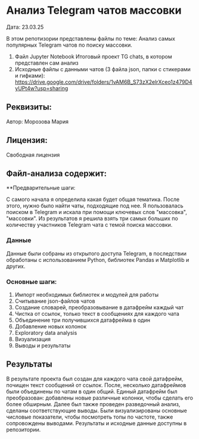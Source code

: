 # Анализ Telegram чатов массовки
Дата: 23.03.25

В этом репотизории представлены файлы по теме: Анализ самых популярных Telegram чатов по поиску массовки. 

1. Файл Jupyter Notebook Итоговый проект TG chats, в котором представлен сам анализ
2. Исходные файлы с данными чатов (3 файла json, папки с стикерами и гифками): https://drive.google.com/drive/folders/1vAM6B_S73zX2elrXceo1z479D4yUPt4w?usp=sharing


## Реквизиты:
Автор: Морозова Мария

## Лицензия:
Свободная лицензия

## Файл-анализа содержит:
**Предварительные шаги:

С самого начала я определила какая будет общая тематика. После этого, нужно было найти чаты, подходящие под нее. Я пользовалась поиском в Telegram и искала при помощи ключевых слов "массовка", "массовки". Из результатов я решила взять три самых больших по количеству участников Telegram чата с темой поиска массовки.

### Данные
Данные были собраны из открытого доступа Telegram, в последствии обработаны с использованием Python, библиотек Pandas и Matplotlib и других.

### Основные шаги:
1. Импорт необходимых библиотек и модулей для работы
2. Считывание json-файлов чатов
3. Создание словарей, преобразовывание в датафрейм каждый чат
4. Чистка от ссылок, только текст в сообщениях для каждого чата
5. Объединение три получившихся датафрейма в один
6. Добавление новых колонок
7. Exploratory data analysis
8. Визуализация
9. Выводы и результаты

## Результаты
В результате проекта был создан для каждого чата свой датафрейм, почищен текст сообщений от ссылок. После, несколько датафреймов были объединены по чатам в один общий. Единый датафрейм был преобразован: добавлены новые различные колонки, чтобы сделать его более обширным. Далее был также проведен разведочный анализ, сделаны соответствующие выводы. Были визуализированы основные числовые показатели, чтобы посмотреть топы по частоте, также сопровождены выводами. Результаты и исходные данные доступны в репозитории.
